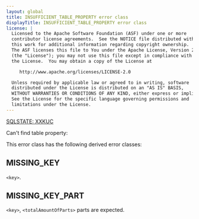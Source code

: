 ```yaml
---
layout: global
title: INSUFFICIENT_TABLE_PROPERTY error class
displayTitle: INSUFFICIENT_TABLE_PROPERTY error class
license: |
  Licensed to the Apache Software Foundation (ASF) under one or more
  contributor license agreements.  See the NOTICE file distributed with
  this work for additional information regarding copyright ownership.
  The ASF licenses this file to You under the Apache License, Version 2.0
  (the "License"); you may not use this file except in compliance with
  the License.  You may obtain a copy of the License at

     http://www.apache.org/licenses/LICENSE-2.0

  Unless required by applicable law or agreed to in writing, software
  distributed under the License is distributed on an "AS IS" BASIS,
  WITHOUT WARRANTIES OR CONDITIONS OF ANY KIND, either express or implied.
  See the License for the specific language governing permissions and
  limitations under the License.
---
```


<!--
  DO NOT EDIT THIS FILE.
  It was generated automatically by `org.apache.spark.SparkThrowableSuite`.
-->

[SQLSTATE: XXKUC](sql-error-conditions-sqlstates.html#class-XX-internal-error)

Can't find table property:

This error class has the following derived error classes:

## MISSING_KEY

`<key>`.

## MISSING_KEY_PART

`<key>`, `<totalAmountOfParts>` parts are expected.


